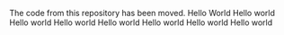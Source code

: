 The code from this repository has been moved.
Hello World
Hello world
Hello world
Hello world
Hello world
Hello world
Hello world
Hello world
